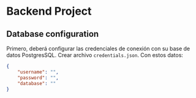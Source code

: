 # Backend Project

## Database configuration
Primero, deberá configurar las credenciales de conexión con su base de datos PostgresSQL. 
Crear archivo `credentials.json`. Con estos datos:
```json
{
    "username": "",
    "password": "",
    "database": ""
}
```